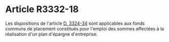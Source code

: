 # Article R3332-18

  
Les dispositions de l'article [D. 3324-34][1] sont applicables aux fonds communs de placement constitués pour l'emploi des sommes affectées à la réalisation d'un plan d'épargne d'entreprise.

 [1]: /affichCodeArticle.do?cidTexte=LEGITEXT000006072050&idArticle=LEGIARTI000018487927&dateTexte=&categorieLien=cid